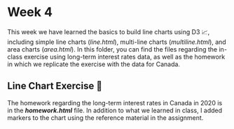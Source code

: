 # Week 4
This week we have learned the basics to build line charts using D3 📈, including simple line charts (*line.html*), multi-line charts (*multiline.html*), and area charts (*area.html*). In this folder, you can find the files regarding the in-class exercise using long-term interest rates data, as well as the homework in which we replicate the exercise with the data for Canada. 

## Line Chart Exercise 📝
The homework regarding the long-term interest rates in Canada in 2020 is in the ***homework.html*** file. In addition to what we learned in class, I added markers to the chart using the reference material in the assignment.
